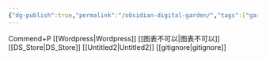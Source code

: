```yaml
---
{"dg-publish":true,"permalink":"/obsidian-digital-garden/","tags":["gardenEntry"],"updated":"2025-02-28T18:03:25.209+08:00"}
---
```


Commend+P
[[Wordpress\|Wordpress]]
[[图表不可以\|图表不可以]]
[[DS_Store\|DS_Store]]
[[Untitled2\|Untitled2]]
[[gitignore\|gitignore]]

